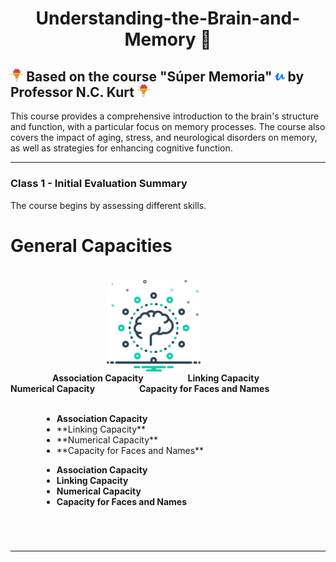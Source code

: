 <h1 align="center">Understanding-the-Brain-and-Memory 💭</h1>

## <a href="https://www.udemy.com/user/nckurt/"><img src="brain.svg" alt="brain" width="4%"></a> Based on the course "Súper Memoria" <a href="https://www.udemy.com/user/nckurt/"><img src="udemy.svg" alt="brain" width="3%"></a> by Professor N.C. Kurt <a href="https://www.udemy.com/user/nckurt/"><img src="brain.svg" alt="brain" width="4%"></a>
This course provides a comprehensive introduction to the brain's structure and function, with a particular focus on memory processes. The course also covers the impact of aging, stress, and neurological disorders on memory, as well as strategies for enhancing cognitive function.

---

### **Class 1 - Initial Evaluation Summary**

The course begins by assessing different skills.

# General Capacities
<br>
<img align="right" width=150px alt="Brain" hspace="200" src="brain (1).svg" />

&nbsp;&nbsp;&nbsp;&nbsp;&nbsp;&nbsp;&nbsp;&nbsp;&nbsp;&nbsp;&nbsp;&nbsp;&nbsp;&nbsp;&nbsp;&nbsp; **Association Capacity**
&nbsp;&nbsp;&nbsp;&nbsp;&nbsp;&nbsp;&nbsp;&nbsp;&nbsp;&nbsp;&nbsp;&nbsp;&nbsp;&nbsp;&nbsp;&nbsp; **Linking Capacity**
&nbsp;&nbsp;&nbsp;&nbsp;&nbsp;&nbsp;&nbsp;&nbsp;&nbsp;&nbsp;&nbsp;&nbsp;&nbsp;&nbsp;&nbsp;&nbsp; **Numerical Capacity**
&nbsp;&nbsp;&nbsp;&nbsp;&nbsp;&nbsp;&nbsp;&nbsp;&nbsp;&nbsp;&nbsp;&nbsp;&nbsp;&nbsp;&nbsp;&nbsp; **Capacity for Faces and Names**

<ul style="margin-left: 50px;">
  &nbsp;&nbsp;&nbsp;&nbsp;&nbsp;&nbsp;&nbsp;&nbsp;&nbsp;&nbsp;&nbsp;&nbsp;&nbsp;&nbsp;&nbsp;&nbsp;<li><b>Association Capacity</b></li>
  <li>**Linking Capacity**</li>
  <li>**Numerical Capacity**</li>
  <li>**Capacity for Faces and Names**</li>
</ul>

<ul style="list-style-position: outside;">
  <li style="margin-left: 50px;"><b>Association Capacity</b></li>
  <li style="margin-left: 50px;"><b>Linking Capacity</b></li>
  <li style="margin-left: 50px;"><b>Numerical Capacity</b></li>
  <li style="margin-left: 50px;"><b>Capacity for Faces and Names</b></li>
</ul>

<br>

#

---
